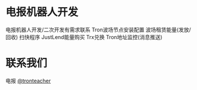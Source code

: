 # 电报机器人开发
电报机器人开发/二次开发有需求联系
Tron波场节点安装配置
波场租赁能量(发放/回收)
扫快程序 
JustLend能量购买
Trx兑换
Tron地址监控(消息推送)


# 联系我们
电报 [@tronteacher](https://t.me/tronteacher)
